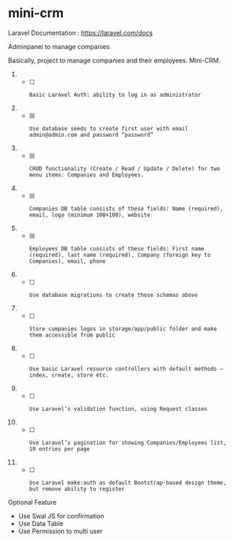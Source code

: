 # mini-crm

Laravel Documentation : https://laravel.com/docs

Adminpanel to manage companies

Basically, project to manage companies and their employees. Mini-CRM.

1. - [ ]     Basic Laravel Auth: ability to log in as administrator
1. - [x]     Use database seeds to create first user with email admin@admin.com and password “password”
1. - [x]     CRUD functionality (Create / Read / Update / Delete) for two menu items: Companies and Employees.
1. - [x]     Companies DB table consists of these fields: Name (required), email, logo (minimum 100×100), website
1. - [x]     Employees DB table consists of these fields: First name (required), last name (required), Company (foreign key to Companies), email, phone
1. - [ ]     Use database migrations to create those schemas above
1. - [ ]     Store companies logos in storage/app/public folder and make them accessible from public
1. - [ ]     Use basic Laravel resource controllers with default methods – index, create, store etc.
1. - [ ]     Use Laravel’s validation function, using Request classes
1. - [ ]     Use Laravel’s pagination for showing Companies/Employees list, 10 entries per page
1. - [ ]     Use Laravel make:auth as default Bootstrap-based design theme, but remove ability to register

Optional Feature

- Use Swal JS for confirmation
- Use Data Table
- Use Permission to multi user
